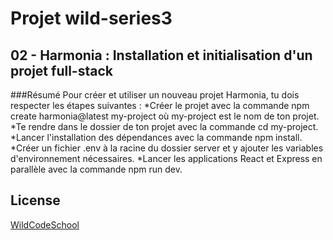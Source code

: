 # Projet wild-series3

## 02 - Harmonia : Installation et initialisation d'un projet full-stack
###Résumé
Pour créer et utiliser un nouveau projet Harmonia, tu dois respecter les étapes suivantes :
*Créer le projet avec la commande npm create harmonia@latest my-project où my-project est le nom de ton projet.
*Te rendre dans le dossier de ton projet avec la commande cd my-project.
*Lancer l'installation des dépendances avec la commande npm install.
*Créer un fichier .env à la racine du dossier server et y ajouter les variables d'environnement nécessaires.
*Lancer les applications React et Express en parallèle avec la commande npm run dev.

## License
[WildCodeSchool](https://www.wildcodeschool.com/fr-fr/)
